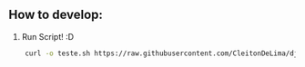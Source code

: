 

## How to develop:

1. Run Script! :D

```sh
    curl -o teste.sh https://raw.githubusercontent.com/CleitonDeLima/django-skeleton/master/contrib/setup.sh && bash ./temp.sh && rm temp.sh
```